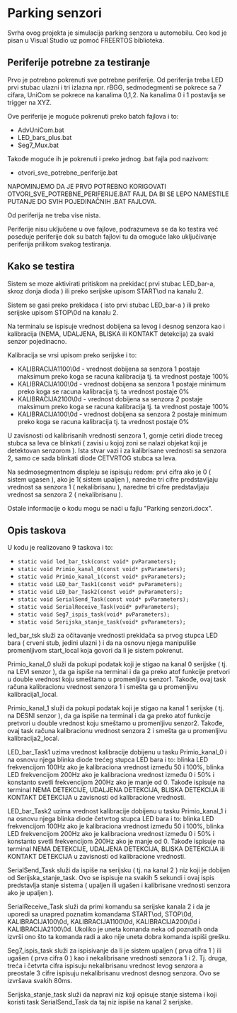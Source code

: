 # Parking senzori

Svrha ovog projekta je simulacija parking senzora u automobilu. Ceo kod je pisan u Visual Studio uz pomoć FREERTOS biblioteka.

## Periferije potrebne za testiranje

Prvo je potrebno pokrenuti sve potrebne periferije. Od periferija treba LED prvi stubac ulazni i tri izlazna npr. rBGG, sedmodegmenti se pokrece sa 7 cifara, UniCom se pokrece na kanalima 0,1,2.
Na kanalima 0 i 1 postavlja se trigger na XYZ.

Ove periferije je moguće pokrenuti preko batch fajlova i to:

- AdvUniCom.bat 
- LED_bars_plus.bat
- Seg7_Mux.bat

Takođe moguće ih je pokrenuti i preko jednog .bat fajla pod nazivom:

- otvori_sve_potrebne_periferije.bat

NAPOMINJEMO DA JE PRVO POTREBNO KORIGOVATI OTVORI_SVE_POTREBNE_PERIFERIJE.BAT FAJL DA BI SE LEPO NAMESTILE PUTANJE DO SVIH POJEDINAČNIH .BAT
FAJLOVA.

Od periferija ne treba vise nista.

Periferije nisu uključene u ove fajlove, podrazumeva se da ko testira već poseduje periferije dok su batch fajlovi tu da omoguće lako
uključivanje periferija prilikom svakog testiranja.

## Kako se testira

Sistem se moze aktivirati pritiskom na prekidac( prvi stubac LED_bar-a, skroz donja dioda ) ili preko serijske upisom START\od na kanalu 2.

Sistem se gasi preko prekidaca ( isto prvi stubac LED_bar-a ) ili preko serijske upisom STOP\0d na kanalu 2.

Na terminalu se ispisuje vrednost dobijena sa levog i desnog senzora kao i kalibracija (NEMA, UDALJENA, BLISKA ili KONTAKT detekcija) za svaki senzor pojedinacno.

Kalibracija se vrsi upisom preko serijske i to:
- KALIBRACIJA1100\0d - vrednost dobijena sa senzora 1 postaje maksimum preko koga se racuna kalibracija tj. ta vrednost postaje 100%
- KALIBRACIJA100\0d - vrednost dobijena sa senzora 1 postaje minimum preko koga se racuna kalibracija tj. ta vrednost postaje 0%
- KALIBRACIJA2100\0d - vrednost dobijena sa senzora 2 postaje maksimum preko koga se racuna kalibracija tj. ta vrednost postaje 100%
- KALIBRACIJA100\0d - vrednost dobijena sa senzora 2 postaje minimum preko koga se racuna kalibracija tj. ta vrednost postaje 0%

U zavisnosti od kalibrisanih vrednosti senzora 1, gornje cetiri diode treceg stubca sa leva ce blinkati ( zavisi u kojoj zoni se nalazi objekat koji je detektovan senzorom ).
Ista stvar vazi i za kalibrisane vrednosti sa senzora 2, samo ce sada blinkati diode CETVRTOG stubca sa leva.


Na sedmosegmentnom displeju se ispisuju redom: prvi cifra ako je 0 ( sistem ugasen ), ako je 1( sistem upaljen ), 
naredne tri cifre predstavljaju vrednost sa senzora 1 ( nekalibrisanu ), naredne tri cifre predstavljaju vrednost sa senzora 2 ( nekalibrisanu ).
                                                

Ostale informacije o kodu mogu se naći u fajlu "Parking senzori.docx".

## Opis taskova

U kodu je realizovano 9 taskova i to:

- ``` static void led_bar_tsk(const void* pvParameters); ```
- ``` static void Primio_kanal_0(const void* pvParameters); ```
- ``` static void Primio_kanal_1(const void* pvParameters); ```
- ``` static void LED_bar_Task1(const void* pvParameters); ```
- ``` static void LED_bar_Task2(const void* pvParameters); ```
- ``` static void SerialSend_Task(const void* pvParameters); ```
- ``` static void SerialReceive_Task(void* pvParameters); ```
- ``` static void Seg7_ispis_task(void* pvParameters); ```
- ``` static void Serijska_stanje_task(void* pvParameters); ```

led_bar_tsk služi za očitavanje vrednosti prekidača sa prvog stupca LED bara ( crveni stub, jedini ulazni ) i da na osnovu njega manipuliše
promenljivom start_local koja govori da li je sistem pokrenut.

Primio_kanal_0 služi da pokupi podatak koji je stigao na kanal 0 serijske ( tj. na LEVI senzor ), da ga ispiše na terminal i da ga preko 
atof funkcije pretvori u double vrednost koju smeštamo u promenljivu senzor1. Takođe, ovaj task računa kalibracionu vrednost senzora 1
i smešta ga u promenljivu kalibracija1_local.

Primio_kanal_1 služi da pokupi podatak koji je stigao na kanal 1 serijske ( tj. na DESNI senzor ), da ga ispiše na terminal i da ga preko 
atof funkcije pretvori u double vrednost koju smeštamo u promenljivu senzor2. Takođe, ovaj task računa kalibracionu vrednost senzora 2
i smešta ga u promenljivu kalibracija2_local.

LED_bar_Task1 uzima vrednost kalibracije dobijenu u tasku Primio_kanal_0 i na osnovu njega blinka diode trećeg stupca LED bara i to:
blinka LED frekvencijom 100Hz ako je kalibraciona vrednost između 50 i 100%, blinka LED frekvencijom 200Hz ako je kalibraciona vrednost između 0 i 50%
i konstanto svetli frekvencijom 200Hz ako je manje od 0.
Takođe ispisuje na terminal NEMA DETEKCIJE, UDALJENA DETEKCIJA, BLISKA DETEKCIJA ili KONTAKT DETEKCIJA u zavisnosti od kalibracione vrednosti.

LED_bar_Task2 uzima vrednost kalibracije dobijenu u tasku Primio_kanal_1 i na osnovu njega blinka diode četvrtog stupca LED bara i to:
blinka LED frekvencijom 100Hz ako je kalibraciona vrednost između 50 i 100%, blinka LED frekvencijom 200Hz ako je kalibraciona vrednost između 0 i 50%
i konstanto svetli frekvencijom 200Hz ako je manje od 0.
Takođe ispisuje na terminal NEMA DETEKCIJE, UDALJENA DETEKCIJA, BLISKA DETEKCIJA ili KONTAKT DETEKCIJA u zavisnosti od kalibracione vrednosti.

SerialSend_Task služi da ispiše na serijsku ( tj. na kanal 2 ) niz koji je dobijen od Serijska_stanje_task. Ovo se ispisuje na svakih 5 sekundi i ovaj ispis
predstavlja stanje sistema ( upaljen ili ugašen i kalibrisane vrednosti senzora ako je upaljen ).

SerialReceive_Task služi da primi komandu sa serijske kanala 2 i da je uporedi sa unapred poznatim komandama START\od, STOP\0d, KALIBRACIJA100\0d,
KALIBRACIJA1100\0d, KALIBRACIJA200\0d i KALIBRACIJA2100\0d. Ukoliko je uneta komanda neka od poznatih onda izvrši ono što ta komanda radi a ako
nije uneta dobra komanda ispiši grešku.

Seg7_ispis_task služi za ispisivanje da li je sistem upaljen ( prva cifra 1 ) ili ugašen ( prva cifra 0 ) kao i nekalibrisane vrednosti senzora 1 i 2.
Tj. druga, treća i četvrta cifra ispisuju nekalibrisanu vrednost levog senzora a preostale 3 cifre ispisuju nekalibrisanu vrednost desnog senzora.
Ovo se izvršava svakih 80ms.

Serijska_stanje_task služi da napravi niz koji opisuje stanje sistema i koji koristi task SerialSend_Task da taj niz ispiše na kanal 2 serijske.
